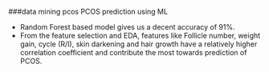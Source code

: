 ###data mining pcos
PCOS prediction using ML

- Random Forest based model gives us a decent accuracy of 91%.
- From the feature selection and EDA, features like Follicle number, weight gain, cycle (R/I), skin darkening and hair growth have a relatively higher correlation coefficient and contribute the most towards prediction of PCOS.
